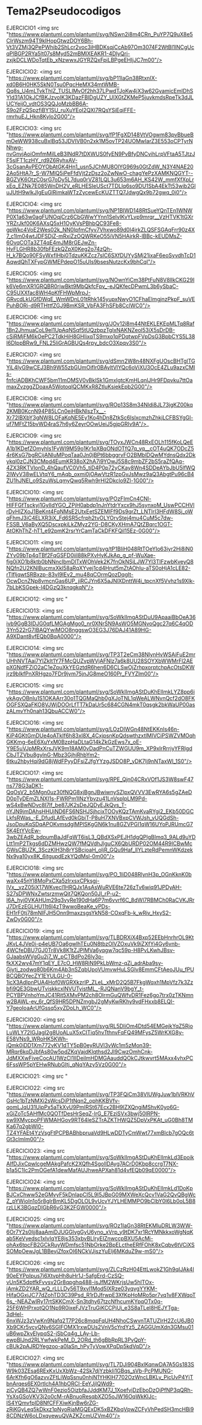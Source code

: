 # Tema2Pseudocodigos

EJERCICIO1 
<img src "https://www.plantuml.com/plantuml/svg/NSwn2i8m4CRn_PuYP7Q9uX8e5CIrWszm94T9kIHopGtwzDOY6Bh-Vt3VZMj3QPePWhib2ShLcr2voc3iHBDKsqjCcAb97Om3074F2WtBl1lNCgUcqPlBGP2RYa5lt07s8Myd52mBMlXEAKR1-4DlyQri-zxjkDCLWDoTqtEb_xNzwwxJGYRZQxFpiLBPgeEHIjJC7m00"/>

EJERCICIO2: 
<img src "https://www.plantuml.com/plantuml/svg/bP11IaGn38RtxnIX-xd0B6H0HK5SkN0Tsu0PqcHeMX34mtWMB-Qq8s_U4mLTvkThlZ_TUSLIMvOf2hh37LPwdTJoKw4jX3w62GyamicEmIDhSYld31A1OkJCfBKJzvoIK3KDazFBIDgUZY_UlXGtZKMeP5juvkmdsRpeTk3dJLUCYeijO_vdtOS3QQJoMzbBB6A-S9o2FzQSpzfiBY1SU_ruXuYEoI2QXl7RQsYSiEqiFFE-rmrhuEJ_Hkn8Kylo2G00"/>

EJERCICIO3: 
<img src "https://www.plantuml.com/plantuml/svg/fP1FgXD148VtVOgwm83pvBbueBmOeWW938cuBxlBq53JDVIVB0n2xk1M5ovTP24UOMwIarZ3E553oCPTyrNNhwg-nvGnvjAoiOmfmMilLeB3lNdR7tDXWUS0fyEN9PvBfyDNCvihLrpVFtaA5TJtzJF5slFT1czHY_rd9Z6RyhxAV-3cGsanAvPEOYObAtGK4Hn1_usn5JChMU8OlYG969s0GtZdW_N3Y4NAE202Ao5HtA7r_S-W7MlQ5iPeFfdVjt2zDsz2oZwNwO-chagYePzXAMKNQGYT--BGZVK6OtzC0srG7oDy5L7duq0rVZ81LQL3u653m6AH_KS42W_mmfXfXpLrxEq_EZNk7E085WnDH2V_eRLHESIeUSct7TDLlq6so9DU1SbA4EkTt53wib2GluJUtH9wlkJIgEuGlRimkaWTzZycewEcKUZTTQ7JdwgQx9b72gwq_0i0"/>

EJERCICIO4:
<img src "https://www.plantuml.com/plantuml/svg/NP1BIWD148RtSueYQnTEn1WNWP0X1a63w0agFUNOqjCrz6CbGWwYYnn1SeIvIKvYLvp9mrqr__VzHTVK1tGXrYRZrJkf00K6AXsQ5xH1OyKVsPBhbQC93Fe8-gpWkc4VoE2Wes02k_NN0IpfmCfyv7Vhxwo89d0I4jrkZLQSFSGAqFrr90z4X7_c1Im04wtJDFSDjZ-mRxiZzOQWRKeO55iVN5HAjrkR-lBBc-kEUDMsZ-6OvqCOTa3ZT4qE4mJM8rGEJwZn-HvFLGHR8b30fbFEzkQZpX0Keg2o74zQh-H_k7BQo90FSyWxfIHbi0TdzuKKZcz7sIC6SXfDUYySMj21ixaF6eoSyvdhTcD1AqwdQhTXFypGWMEPdepO15uUIs9bsesNutzcKx9bhCql"/>

EJERCICIO5: 
<img src "https://www.plantuml.com/plantuml/svg/NOwnYiCm38PtFuN8V8llkCKG29Ik6Ve6mXR1GRQBR0rjwBkt9MbQkfcFpv_-eJQKfecDPwmL3b6ySbaC-C95UXXfac8WH4pKfFHWpMrpJ-GRvcdLkUGfDWqE_WmWDnL01tRhk145yupxNwyO1CFhaElmgjnzPkpF_suVEPuhBORi-d9RTHttfZGJ9BmKSR_VbFA3FhSFb8CclWC0"/>

EJERCICIO6: 
<img src "https://www.plantuml.com/plantuml/svg/JOv12i8m44NtEKLEKEpMLTq8Raf1Bn2JhmuaCoL9eI1UpAqNSqf5tUQzbpzTgIxNAKNZeol53iX5sDrDB-cSiRMjFM6kOePC2TdkHiH8GHIixqTS9mxo1pPDqtwpFVpDsG3BpbCYS5L38I6DIppBRw9_FNL25liGrAGBUQs4rpy_bdcO3Xpqv3S0"/>

EJERCICIO7: 
<img src "https://www.plantuml.com/plantuml/svg/dSmn2W8n48NXFgUOscBHTglTGYiL4IyG9wCEJ3Bh9W55zbGUmOifIr0BAyltVlYQc6oViXU3OcE4ZLu9azxCMls-fnfciADBKhCWF5bm11mOMSV0vBklSk1GmxIgtcKmHLqnlJHr9FDpvku7ttOamaxZvzggZDoaxA5WotoqlQCMKxR8ZtluKsiekEpb2G00"/>

EJERCICIO8: 
<img src "https://www.plantuml.com/plantuml/svg/ROp13S8m34Nldi8JL73jgKZ00kq2KMB0KcnN94P85LCn0eiHBkNIszTx__-Xr72lBXbY3gNW8LOFaKqNE5Ey1Ko4hDn8ZtkSc6IslxcmzhZhkjLCFBSYgGl-uf7MFtZ15bvWD4raS7h6y6ZeyrOOwUeiJ5gjpGRIv9A"/>_

EJERCICIO9: 
<img src "https://www.plantuml.com/plantuml/svg/TOyxJWCn48RxEOLh115fKoLQeEA1b1KDefZOmyhIs1FvWI9M59o1Kr1pXBqONdOTfQ7q_yq__cOT4uQK7ODcZ54r6KsG7bgRCijANIuMPoqTaa0Jn0jBPt6bbggrvFO2BMblDQwMYdnsQdx2Dkykql0zCJN3CMpd4EumKR38oX2hA7i9YOwJ5S8c9mbZF2bS5raZfQAq-4ZX3RKTVlonD_4hQaufVC0Vh5_tiD4P0p72yCKay8Wn4SDDeAYbJbU5lfWQ2lWyV38wELVtqY6_mAqb_oxmi0jOAwVtzR1zpGvJsMwz9aQ3AbgtPu96cB4ZU1hJNEl_o9SzuWsLqmyQwq5Rwh9rHI2Dkclo9Zl-1G00"/>

EJERCICIO10: 
<img src "https://www.plantuml.com/plantuml/svg/POzFImCn4CNl-HIFFGfTsckyj1GyIIdYGO_ZPjH0abdp1nJnYtdrYxcx9hJ5synxoM_UswPCCHVlrDvHIZXoJ1BeKnt4FqNMsE2UtxEetSZEMIFf9Ds9qrZt_LNTlrI3HFdW8Sj_oWqFhmJ3iC4ELXR3iX_Fd6SR5cfrph2tvOLYOrvStej4mu4CuM5c7dw-FSSB_V6aByXQ5DscxpkiLkZMyz2YG-D8CKyXHmA7QtZBqrc1OGT-AtOKhThZ-hT1_e92pmK2rsrYrCamTaCkDFKFQil15Ez-0G00"/>

EJERCICIO11: 
<img src "https://www.plantuml.com/plantuml/svg/tP1BIiH048RtTOeYIo63iyr2Hi8iN0ZYv09bTp4qTBf2FqGSFD0iil88kPXvHyKJkAp_g_pf-WuXae-fjg0iXO1b8ktb0bNNncIbmDlTxWOhVek2K7fnOkNSjLJW7Yl3TIFzwbKveyQ8NQfn2U2KNlBucmxXkl58aRqXYvej1cd4Hrut5mZtAOhlu-aTS0oHjA1cLE82-rTIfljqwtSRBxzp-83vI9lEv2_mu48qCOrmQozDqgIt-OcwDcnZNp8vmcnGas6UP_jiRCJYn6X5aJNlXDnttW4i_tpcnXf5Vvhz1s9Xlk-7bLbKSGpek-l4DGzQ3knqgkqN"/>

EJERCICIO12: 
<img src "

EJERCICIO13: 
<img src "https://www.plantuml.com/plantuml/svg/SoWkIImgAStDuU9ApaaiBbOeA36ivb9GgB3IDJG0qfLMGAgMgo0_nr0XNrSN9AsWO5MGNvoQgc27q6C4qOD3Yn522rG7IBAQYwiMOO8nggswO3EG3J76DAJ41A89HG-A9XDant8vfEQb0BqA0000"/>

EJERCICIO14: 
<img src "https://www.plantuml.com/plantuml/svg/TP3T2eCm38NlynHvWSAiFuE2mrUHhNVTAai7YlZkIt1Y7FMcQUZvpWVjAFNlz7a6k8UU28SOYXbWWMrFl2AEpXGNdfFZiO2aC1eZpuXkYEGztdR6hen6D6CLSwOjZrhpxorptchpAcOtsDKWjrz9bIkfPnXRHgzo7FDr9jvm75jnJG8meO160Pr_FVYZlm00"/>

EJERCICIO15: 
<img src "https://www.plantuml.com/plantuml/svg/SoWkIImgAStDuKhEIImkLYZ8pp6ivkAgvOBnIu1S1OKAArr30o1TQGMaQhb0gXJoTNL1qWeALWNvnQcf2dO8FKOGFSXQaFKO8VJWjDOOrLfTT7kDaUr5c684CGN4mkT0qsgk2bkWaUP00aszALmvYh0nah13QbuACCW0"/>

EJERCICIO16: 
<img src "https://www.plantuml.com/plantuml/svg/LOzDIWGn48NtEKKnIs46n-KiP4GKtGmDUe4oATkIf6h83xI8X_4CxjpsnKpQdswthzxtlMIVCiPSWZVMOqhGKKmg-6eE6XuYxM0BzpHaDLtaG14kZkGzEws7x_oE-Y9E5uVJpMRxXrsJVK9m18AM0vDadPnCuTZWGUU9m_XP9xIrRrrjyYFRIgdCbJTZVbu8gylnG-Mbz3GjhjRhbYm2-6tku2hbyHqi9dG8jWdFPyyDFsiZJfgYYzgJSDO8P_yDK7lj9nNTaxWI_1S0"/>

EJERCICIO17: 
<img src "https://www.plantuml.com/plantuml/svg/RPE_Qjn04CRxVOf1JS3W8swF47ns778G3aDK1-QqOsV2_b5Mgn0uz30fNQG8xjBgnJBwiwnySZlpxQVVV3EwRYA6s5gZAeDD0pTyDEmZLNXI1s-FWRPm1INzYbvzu41LnVspIpLM9Pd-wS4xBwNDvc8I7lf_be87JK2sDeJQDyEJkQvs_T-nYJN9jmDAhsHHUjND6FS6NSHJSjhcjxTOOyKQzTAmKvaRYgi2_EKb50DGCLkfsRWas_-E_DfudLAfEvd0kGbiT-P8uH7XNVBxpCVWJsh_vUQGdSh-JsoDpuKqSDqAPOKvmsdglMPlSKgGN6k1nu8GZVPGl1qW16UYoPJRUmcG75K4EtYVcEw-3wbZEAdR_bdpumBaJdFqWT6isL3_QBdXSxPEJH1dgQPlgBImq3_9ALd9uYDLtt1mP2Tkgs6dDZMHwzQW7fMQVdhJlguCX6QbURDP02OM44R9ICBwMcGWsCBUZK_3SczKIH3h8rYSBcjoaH_oljR_GQu9Haf_llYLzteRdPemnWKdzekNx9ya10yx8K_6itgupdEzkYQdMsl-0m00"/>

EJERCICIO18: 
<img src "https://www.plantuml.com/plantuml/svg/PO_1IiD048RlynH3p_OGnKknK0bwaXx45nYI8MoPxCXa5zIrxsxCPksgj-IVx__vzZ05iX17WKvecl1HRQJx1AsAsWuRVE6te726zTv6wiq91JPDyAH-S27sDPWNxZwtsrzmwQjt7QKQon50JI_rP-u2-I6A_hyj0VKAHUm29q3vyRe190dHa6P7m6vvrf6C_8dWl7RBMCh0RaCVKJRrJ7DrEzEGLHU11t6l4zT9wwoBeaKe_vPDs-EH1rF0tj78mNIFJH5Onn9maxzsgsYkN58-COxqFb-k_wRiv_HxyS2-ZwDy0G00"/>

EJERCICIO19: 
<img src "https://www.plantuml.com/plantuml/svg/TLBDRXiX4Bxp52EEbHnrhrOL9KtJKvL4JVe0i-p4eUB7Oa6gwlhTEu0N8tbzOlVZOxuVk9iZXfYi4Gy6vnb-4WCfeDBU7GJ0Tr8Vk8K1tZJPlMVa6yqgw7qc59p-H8PvLKwhJBsv-GJaabsWVgGu2j7_W_pCTBdPo26ly3p-fkXX2wy47mY1qEY_E7cO_HW8RiN9PkLbWmz-qZj_adrAba9sy-Gjytj_zodwq80b6Km4Ab3nSZqbUpoVUmvwHuLSGlv8EmmCFtAeoJUu_fPUBCQBOYecZY1EYULGU-0-1icX3AdIpnPUA4Hof0WGRXkzrIP_ZLeL_xMrD2Q5B7FkgWqxh1MpVfz7k3Zzbfi9QE3GbwUTviskkcxlNVUTyistML_-RJQNanV9bgY_t-PCYBPVnhoYmJC41Rit5XMvPM2ch8OlrmGuQWfvDR1Fez6go7trx0zTKNmnw2BAWL-ev_6r_QfS9HR5DPNZmgbJ2gMyKwRKhy9vdFHxxb8ELQI-Y7geoIoaArUfGssq5xyZDoLh_WC0"/>

EJERCICIO20: 
<img src "https://www.plantuml.com/plantuml/svg/RL5DIiOm4Dtd54EMGejkYqZ5RjoLuWLY72IGJagI2g8UoALuX5xCITiq5hvTthnvFqFQ49MFysZ5WrKXG8y-E58VNs9_WRoHK5KWh-jQmk0iDD1Xm772vKV1dTY5pB0eyRUVl3vWc1m5zMon39-MRqr6kqDJbfAs80w5pdZKqVajdKlqthsd2JI9CwzOmhCnk-JdMXXwFiveCocAU1WzCl1lIDeilmHDMGAauddQOkCJtkwvrt5MAxx4vhxPC6FssWP5pYEHwRNubGItj_qNqYAzy5Vz0G00"/>

EJERCICIO21: 
<img src "

EJERCICIO22: 
<img src "https://www.plantuml.com/plantuml/svg/TP3FQiCm38VlUWgJuw1blVRKhVGsHc1bTzNMXi2sWcsDiP1tNqn2_ophKKBVfv-qomLJqU31UipPx5aTkXvU9PmIRSt67Ecx2BH9lZXQngiMShvK0yo6G-xGiZoTc5AHfMc0QOTfDesHrSeqZ-lrG_E7EziSVx3bwj50IRPN-sw9XMycpoPFWMAHGov9RT64leSZTrAZKTHWQZ5DpVxPKAt_uG0Bh8TMKa67q2gbWl0-TZ4YFAEt4YzVsgFtPCPBABhbpruaVd9HLwDDTyCmWwt77xmBlcb7gOQc6tGt3clmlm00"/>

EJERCICIO23: 
<img src "https://www.plantuml.com/plantuml/svg/SoWkIImgAStDuKhEIImkLd3EpoikAIfDJixCpwlcgeMAkgPafcK2XQfh4SgoIlDAyg7ACrD0Kbp8ccrgT7NX-b1a5C1Ic2PmOGefA1dewMafAUJhweAPXah81d4vfEQb09qE0000"/>

EJERCICIO24: 
<img src "https://www.plantuml.com/plantuml/svg/SoWkIImgAStDuKhEIImkLd1DoKpBJCxChww52eGMvyF5kDnIapCI5L9I5JBpG09MXWeXcQcv1VaG2QvQBgWcZ_pYWioIn1o5r8gIrBmKL5DgOLOL9vUcvYJYLHEMMPO9bCIbY0l6Lb0oL5B8rzLLK3BGqzDIGbR6vG3K2FGW0000"/>

EJERCICIO25: 
<img src "https://www.plantuml.com/plantuml/svg/ROz1IaGn38RtEKMluDRLW3WW-6Or7Y2s0Ijj8aaAmiDJUGGlvgGyU6yno_xVrp_y9tDK7xr1RcYMNkkxoWgNqKab5KeVyedsc1xIvIqYE8js353xbvBLlryEIZnwccpBXU5AcMi-ohAx6tpcFB2GCkRuyWDmfsc51NbOrke2BpELctheERfFOhK8xCqbv6tVCiXSSOMpOewJgL1BBevjZfoxOI6NCkVJjszYuElj6MKduZ9w-mS0"/>

EJERCICIO26: 
<img src "https://www.plantuml.com/plantuml/svg/ZLCzRzH04EttLwokZ1Gh9qIJAk4I90eEYPpIpus7i6XtvpHh8uHr1J-5afgErd-CzSQ-vUn5K5dptfkFvvsv2Gr8qpghq488-isJfM2WKrjsUw5hlTOx-jAmkZD2YAR_wQ_rLLLDy56T9xvl1Mod5lXRze03yqvgYYKM-HjfaOGxjJC77dZohTD3C39Psd_R1rDJfrwpE3XfKpHoMRo5pr7vq1v8FXWqoT6s_-NEAZwIRy17rtSKKCmX-Sn3tdhy67tzcNfhcumKYpqOTx0q-25F6WHPrxotQO1Np9R0ixeFJVzTruGiKCCPjUj_e3S8aTLeI8HEJYTga-3dHel-6nxWJz3zVwKn9Nafq2T7P26c8mqpFqUH4NhoCSwvnTATUZIrH2ZcU6JB0Xb9CKr5vcyQNv6SGIFOMX1rxwDUs2VnV5cYrdYz5_ZAGGUmXdn3GMsu01uB6wpZkvElypqS2-jSbCq4g_LAy-Lb-ewpBIJnd2RLYwfwkPeM_D_2ORd_th6gBbRpRL3PvQpY-cBUk2pAJRDYegzoo-a0IaSn_hPyTyVowXPqDp5kdVqD"/>

EJERCICIO27:
<img src "https://www.plantuml.com/plantuml/svg/TL7DJi904BxlKqnwDA7A5Gs183SW9k03ZEsa6RExKxUxXbWz-42Sk7djYzbkIi1GBqs_sVb-PcPMUNG-6ArKfh6gO6azvvZFtLiWqSsnu0nhjN1YHKlH7702OzWncLBKLy_PicUvP4YjTbnArqes6EX0rtIch4A1hbORCI-EeYJjlQWd9-ziCyQB4ZQ7wWnF0ezio5OizbfaJJddKM7J_1XoefvjDzEboDzOjPfNP3qQRh-YsXsGSoVKV3j2o0cM-rABnuoResqbXZO5oJW16OqWkKlJc-IS4YQmvfpID8NfCFFXiwKjnBw6rZG-zRjKGyLeq5kDkxz1pNyoRjaMGQExDK5xBZKbqVpwZCFyVhPedSH3mcHBi98CDNzW6oLDxqyewuQVAZKZcmUZVm40"/>